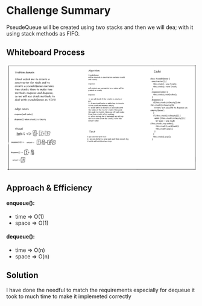 # Challenge Summary
PseudeQueue will be created using two stacks and then we will dea; with it using stack methods as FIFO.
## Whiteboard Process
![queues&stacks](queues-and-stacks.png)
## Approach & Efficiency
#### enqueue():
* time => O(1)
* space => O(1)

#### dequeue():
* time => O(n)
* space => O(n)

## Solution
I have done the needful to match the requirements especially for dequeue it took to much time to make it implemeted correctly 